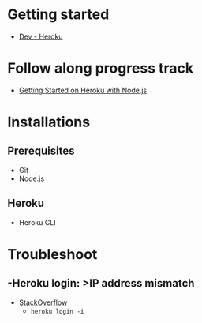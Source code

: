 # Getting started
- [Dev - Heroku](https://devcenter.heroku.com/)

# Follow along progress track
- [Getting Started on Heroku with Node.js](https://devcenter.heroku.com/articles/getting-started-with-nodejs#set-up)


# Installations
## Prerequisites
- Git
- Node.js

  
## Heroku
- Heroku CLI



# Troubleshoot
## -Heroku login: >IP address mismatch
- [StackOverflow](https://stackoverflow.com/questions/63363085/ip-address-mismatch-on-signing-into-heroku-cli)
  - ```heroku login -i```